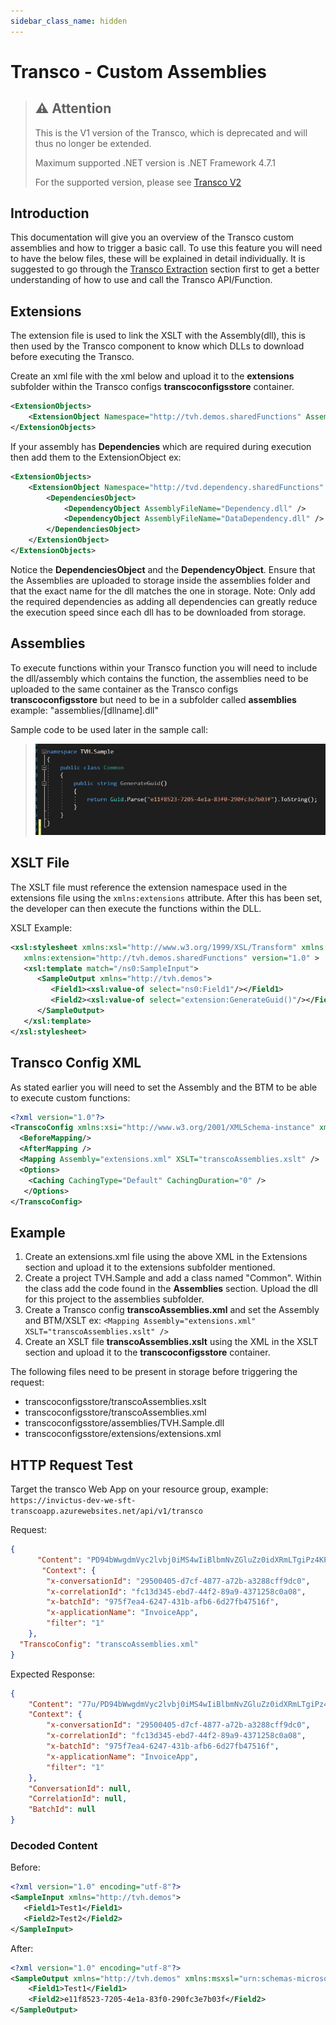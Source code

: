 ```yaml
---
sidebar_class_name: hidden
---
```


# Transco - Custom Assemblies

> ## ⚠️ Attention
> This is the V1 version of the Transco, which is deprecated and will thus no longer be extended.
> 
> Maximum supported .NET version is .NET Framework 4.7.1
> 
> For the supported version, please see [Transco V2](../transcoV2.mdx)

## Introduction

This documentation will give you an overview of the Transco custom assemblies and how to trigger a basic call. To use this feature you will need to have the below files, these will be explained in detail individually. It is suggested to go through the [Transco Extraction](transco-extraction.md) section first to get a better understanding of how to use and call the Transco API/Function.

## Extensions

The extension file is used to link the XSLT with the Assembly(dll), this is then used by the Transco component to know which DLLs to download before executing the Transco.

Create an xml file with the xml below and upload it to the **extensions** subfolder within the Transco configs **transcoconfigsstore** container.

```xml
<ExtensionObjects> 
    <ExtensionObject Namespace="http://tvh.demos.sharedFunctions" AssemblyName="TVH.Sample, Version=1.0.0.0, Culture=neutral, PublicKeyToken=null" ClassName="TVH.Sample.Common" /> 
</ExtensionObjects>
```
If your assembly has **Dependencies** which are required during execution then add them to the ExtensionObject ex:
```xml
<ExtensionObjects> 
	<ExtensionObject Namespace="http://tvd.dependency.sharedFunctions" AssemblyName="TVH.Dependency, Version=1.0.0.0, Culture=neutral, PublicKeyToken=null" ClassName="TVH.Dependency.Common">
		<DependenciesObject>
			<DependencyObject AssemblyFileName="Dependency.dll" />
			<DependencyObject AssemblyFileName="DataDependency.dll" />
		</DependenciesObject>
	</ExtensionObject>
</ExtensionObjects>
```
Notice the **DependenciesObject** and the **DependencyObject**. Ensure that the Assemblies are uploaded to storage inside the assemblies folder and that the exact name for the dll matches the one in storage. Note: Only add the required dependencies as adding all dependencies can greatly reduce the execution speed since each dll has to be downloaded from storage.

## Assemblies

To execute functions within your Transco function you will need to include the dll/assembly which contains the function, the assemblies need to be uploaded to the same container as the Transco configs **transcoconfigsstore** but need to be in a subfolder called **assemblies** example: "assemblies/[dllname].dll"

Sample code to be used later in the sample call:

> ![sample code](/images/transco-samplecode.png)

## XSLT File

The XSLT file must reference the extension namespace used in the extensions file using the `xmlns:extensions` attribute. After this has been set, the developer can then execute the functions within the DLL.

XSLT Example:

```xml
<xsl:stylesheet xmlns:xsl="http://www.w3.org/1999/XSL/Transform" xmlns:msxsl="urn:schemas-microsoft-com:xslt" xmlns:ns0="http://tvh.demos"  
   xmlns:extension="http://tvh.demos.sharedFunctions" version="1.0" >
   <xsl:template match="/ns0:SampleInput">
      <SampleOutput xmlns="http://tvh.demos">
         <Field1><xsl:value-of select="ns0:Field1"/></Field1>
         <Field2><xsl:value-of select="extension:GenerateGuid()"/></Field2>
      </SampleOutput>
   </xsl:template>
</xsl:stylesheet>
```

## Transco Config XML

As stated earlier you will need to set the Assembly and the BTM to be able to execute custom functions:

```xml
<?xml version="1.0"?>
<TranscoConfig xmlns:xsi="http://www.w3.org/2001/XMLSchema-instance" xmlns:xsd="http://www.w3.org/2001/XMLSchema" xmlns="http://www.codit.be/Schemas/Transco">
  <BeforeMapping/>
  <AfterMapping />
  <Mapping Assembly="extensions.xml" XSLT="transcoAssemblies.xslt" />
  <Options>
    <Caching CachingType="Default" CachingDuration="0" />
   </Options>
</TranscoConfig>
```

## Example

1. Create an extensions.xml file using the above XML in the Extensions section and upload it to the extensions subfolder mentioned.
2. Create a project TVH.Sample and add a class named "Common". Within the class add the code found in the **Assemblies** section. Upload the dll for this project to the assemblies subfolder.
3. Create a Transco config **transcoAssemblies.xml** and set the Assembly and BTM/XSLT ex: `<Mapping Assembly="extensions.xml" XSLT="transcoAssemblies.xslt" />`
4. Create an XSLT file **transcoAssemblies.xslt** using the XML in the XSLT section and upload it to the **transcoconfigsstore** container.

The following files need to be present in storage before triggering the request:

* transcoconfigsstore/transcoAssemblies.xslt
* transcoconfigsstore/transcoAssemblies.xml
* transcoconfigsstore/assemblies/TVH.Sample.dll
* transcoconfigsstore/extensions/extensions.xml

## HTTP Request Test

Target the transco Web App on your resource group, example: `https://invictus-dev-we-sft-transcoapp.azurewebsites.net/api/v1/transco`

Request:

```json
{
      "Content": "PD94bWwgdmVyc2lvbj0iMS4wIiBlbmNvZGluZz0idXRmLTgiPz4KPFNhbXBsZUlucHV0IHhtbG5zPSJodHRwOi8vdHZoLmRlbW9zIj4gCiAgIDxGaWVsZDE+VGVzdDE8L0ZpZWxkMT4gCiAgIDxGaWVsZDI+VGVzdDI8L0ZpZWxkMj4KPC9TYW1wbGVJbnB1dD4=",
       "Context": {
        "x-conversationId": "29500405-d7cf-4877-a72b-a3288cff9dc0",
        "x-correlationId": "fc13d345-ebd7-44f2-89a9-4371258c0a08",
        "x-batchId": "975f7ea4-6247-431b-afb6-6d27fb47516f",
        "x-applicationName": "InvoiceApp",
        "filter": "1"
    },
  "TranscoConfig": "transcoAssemblies.xml"
}
```

Expected Response:

```json
{
    "Content": "77u/PD94bWwgdmVyc2lvbj0iMS4wIiBlbmNvZGluZz0idXRmLTgiPz48U2FtcGxlT3V0cHV0IHhtbG5zPSJodHRwOi8vdHZoLmRlbW9zIiB4bWxuczptc3hzbD0idXJuOnNjaGVtYXMtbWljcm9zb2Z0LWNvbTp4c2x0IiB4bWxuczpuczA9Imh0dHA6Ly90dmguZGVtb3MiIHhtbG5zOmV4dGVuc2lvbj0iaHR0cDovL3R2aC5kZW1vcy5zaGFyZWRGdW5jdGlvbnMiPjxGaWVsZDE+VGVzdDE8L0ZpZWxkMT48RmllbGQyPmUxMWY4NTIzLTcyMDUtNGUxYS04M2YwLTI5MGZjM2U3YjAzZjwvRmllbGQyPjwvU2FtcGxlT3V0cHV0Pg==",
    "Context": {
        "x-conversationId": "29500405-d7cf-4877-a72b-a3288cff9dc0",
        "x-correlationId": "fc13d345-ebd7-44f2-89a9-4371258c0a08",
        "x-batchId": "975f7ea4-6247-431b-afb6-6d27fb47516f",
        "x-applicationName": "InvoiceApp",
        "filter": "1"
    },
    "ConversationId": null,
    "CorrelationId": null,
    "BatchId": null
}
```

### Decoded Content

Before:

```xml
<?xml version="1.0" encoding="utf-8"?>
<SampleInput xmlns="http://tvh.demos"> 
   <Field1>Test1</Field1> 
   <Field2>Test2</Field2>
</SampleInput>
```
 
After:

```xml
<?xml version="1.0" encoding="utf-8"?>
<SampleOutput xmlns="http://tvh.demos" xmlns:msxsl="urn:schemas-microsoft-com:xslt" xmlns:ns0="http://tvh.demos" xmlns:extension="http://tvh.demos.sharedFunctions">
    <Field1>Test1</Field1>
    <Field2>e11f8523-7205-4e1a-83f0-290fc3e7b03f</Field2>
</SampleOutput>
```

